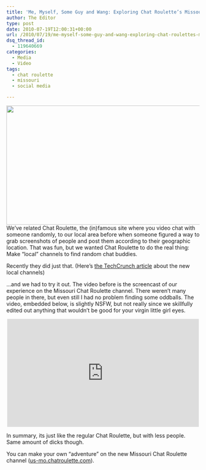 ```yaml
---
title: 'Me, Myself, Some Guy and Wang: Exploring Chat Roulette’s Missouri Section'
author: The Editor
type: post
date: 2010-07-19T12:00:31+00:00
url: /2010/07/19/me-myself-some-guy-and-wang-exploring-chat-roulettes-missouri-section/
dsq_thread_id:
  - 119640669
categories:
  - Media
  - Video
tags:
  - chat roulette
  - missouri
  - social media

---
```

<a rel="attachment wp-att-5629" href="http://punchingkitty.com/2010/07/19/me-myself-some-guy-and-wang-exploring-chat-roulettes-missouri-section/chat_roulette_screenie/"><img class="aligncenter size-full wp-image-5629" title="chat_roulette_screenie" src="http://media.punchingkitty.com/wordpress/2010/07/chat_roulette_screenie.png" alt="" width="600" height="311" /></a>We&#8217;ve related Chat Roulette, the (in)famous site where you video chat with someone randomly, to our local area before when someone figured a way to grab screenshots of people and post them according to their geographic location. That was fun, but we wanted Chat Roulette to do the real thing: Make &#8220;local&#8221; channels to find random chat buddies.

Recently they did just that. (Here&#8217;s <a href="http://techcrunch.com/2010/07/14/localroulette-channelroulette-chatroulette/" target="_blank">the TechCrunch article</a> about the new local channels)

&#8230;and we had to try it out. The video before is the screencast of our experience on the Missouri Chat Roulette channel. There weren&#8217;t many people in there, but even still I had no problem finding some oddballs. The video, embedded below, is slightly NSFW, but not really since we skillfully edited out anything that wouldn&#8217;t be good for your virgin little girl eyes.

<span class="embed-youtube" style="text-align:center; display: block;"><iframe class='youtube-player' type='text/html' width='500' height='282' src='http://www.youtube.com/embed/iDEkMJiTx3s?version=3&#038;rel=1&#038;fs=1&#038;autohide=2&#038;showsearch=0&#038;showinfo=1&#038;iv_load_policy=1&#038;wmode=transparent' allowfullscreen='true' style='border:0;'></iframe></span>

In summary, its just like the regular Chat Roulette, but with less people. Same amount of dicks though.

You can make your own &#8220;adventure&#8221; on the new Missouri Chat Roulette channel (<a href="http://us-mo.chatroulette.com/" target="_blank">us-mo.chatroulette.com</a>).